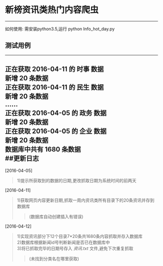 # 新榜资讯类热门内容爬虫  
---  
如何使用: 需安装python3.5,运行 python Info_hot_day.py
## 测试用例  
---  
正在获取 2016-04-11 的 时事 数据  
新增 20 条数据  
正在获取 2016-04-11 的 民生 数据  
新增 20 条数据  
......  
正在获取 2016-04-05 的 政务 数据  
新增 20 条数据  
正在获取 2016-04-05 的 企业 数据  
新增 20 条数据  
数据库中共有 1680 条数据  
##更新日志  
---  
[2016-04-05]    
> 1)提示所获取到的数据的日期,更改抓取日期为系统时间的前两天   

[2016-04-11]  
> 1)获取网页内容更新日期,抓取一周内资讯类所有目录下的20条资讯并存到数据库  
>> (数据库自动创建插入有错误)  

[2016-04-12]  
> 1)实现资讯部分下12个目录7\*20条共1680条内容抓取并存入数据库  
  2)数据库根据新闻id号判断新闻是否已在数据库中  
  3)将已抓取完毕的日期号存入 *资讯.txt* 文件,避免下次重复抓取  
>> (未找到分类名在哪里获取)  